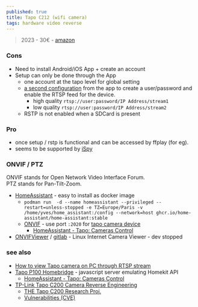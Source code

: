 ```yaml
---
published: true
title: Tapo C212 (wifi camera)
tags: hardware video reverse
---
```

> 2023 - 30€ - [amazon](https://www.amazon.fr/gp/product/B0CG9MBCYR/ref=ppx_yo_dt_b_asin_title_o00_s01?ie=UTF8&th=1)

### Cons
- Need to install Android/iOS App + create an account
- Setup can only be done through the App
	- one account at the tapo level for global setting
    - [a second configuration](https://www.tapo.com/en/faq/34/) from the app to create a user/password and enable the RTSP feed for the device.
    	- high quality `rtsp://user:password/IP Address/stream1`
    	- low  quality `rtsp://user:password/IP Address/stream2`
	- RSTP is not enabled when a SDCard is present
### Pro
- once setup / rstp is functional and can be accessed by ffplay (for eg).
- seems to be supported by [iSpy](https://github.com/ispysoftware/iSpy)

### ONVIF / PTZ

ONVIF stands for Open Network Video Interface Forum.  
PTZ stands for Pan-Tilt-Zoom.

- [HomeAssistant](https://raspberrytips.com/install-home-assistant-on-ubuntu/) - easy to install as docker image
	- `podman run  -d --name homeassistant --privileged --restart=unless-stopped -e TZ=Europe/Paris -v /home/yves/home_assistant:/config --network=host ghcr.io/home-assistant/home-assistant:stable`
	- [ONVIF](https://community.tp-link.com/en/home/forum/topic/241040?page=1) - use port `:2020` for [tapo camera device](https://community.home-assistant.io/t/custom-component-tapo-cameras-control/231795)
    	- [HomeAssistant - Tapo: Cameras Control](https://community.home-assistant.io/t/custom-component-tapo-cameras-control/231795)
- [ONVIFViewer](https://www.debugpoint.com/onvifviewer-internet-camera-viewer-for-linux/) / [gitlab](https://gitlab.com/caspermeijn/onvifviewer) - Linux Internet Camera Viewer - dev stopped


### see also
- [How to view Tapo camera on PC through RTSP stream](https://www.tapo.com/en/faq/34/)
- [Tapo P100 Homebridge](https://github.com/homebridge/homebridge/wiki/Install-Homebridge-on-Debian-or-Ubuntu-Linux ) -  javascript server emulating Homekit API 
	- [HomeAssistant - Tapo: Cameras Control](https://github.com/JurajNyiri/HomeAssistant-Tapo-Control#homeassistant---tapo-cameras-control)
- [TP-Link Tapo C200 Camera Reverse Engineering](https://github.com/nervous-inhuman/tplink-tapo-c200-re)
	- [THE Tapo C200 Research Proj.](https://drmnsamoliu.github.io/shell.html)
    - [Vulnerabilities (CVE)](https://www.opencve.io/cve?vendor=tp-link&product=tapo_c200_firmware)

